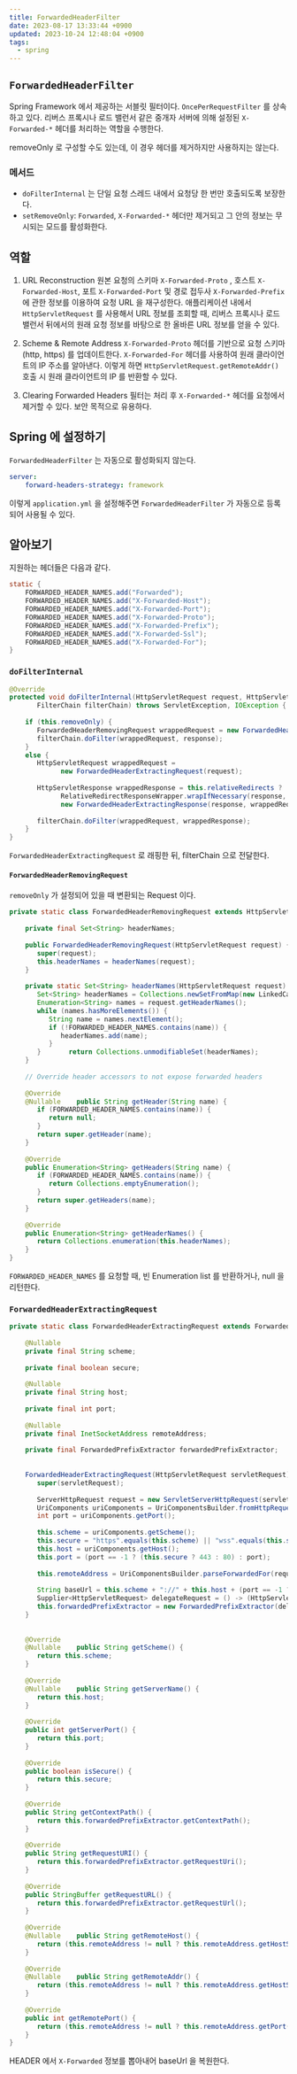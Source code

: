 ```yaml
---
title: ForwardedHeaderFilter
date: 2023-08-17 13:33:44 +0900
updated: 2023-10-24 12:48:04 +0900
tags:
  - spring
---
```


## `ForwardedHeaderFilter`

Spring Framework 에서 제공하는 서블릿 필터이다. `OncePerRequestFilter` 를 상속하고 있다.
리버스 프록시나 로드 밸런서 같은 중개자 서버에 의해 설정된 `X-Forwarded-*` 헤더를 처리하는 역할을 수행한다.

removeOnly 로 구성할 수도 있는데, 이 경우 헤더를 제거하지만 사용하지는 않는다.

### 메서드

- `doFilterInternal` 는 단일 요청 스레드 내에서 요청당 한 번만 호출되도록 보장한다.
- `setRemoveOnly`: `Forwarded`, `X-Forwarded-*` 헤더만 제거되고 그 안의 정보는 무시되는 모드를 활성화한다.

## 역할

1. URL Reconstruction
원본 요청의 스키마 `X-Forwarded-Proto` , 호스트 `X-Forwarded-Host`, 포트 `X-Forwarded-Port` 및 경로 접두사 `X-Forwarded-Prefix` 에 관한 정보를 이용하여 요청 URL 을 재구성한다.
애플리케이션 내에서 `HttpServletRequest` 를 사용해서 URL 정보를 조회할 때, 리버스 프록시나 로드 밸런서 뒤에서의 원래 요청 정보를 바탕으로 한 올바른 URL 정보를 얻을 수 있다.

2. Scheme & Remote Address
`X-Forwarded-Proto` 헤더를 기반으로 요청 스키마 (http, https) 를 업데이트한다.
`X-Forwarded-For` 헤더를 사용하여 원래 클라이언트의 IP 주소를 알아낸다. 이렇게 하면 `HttpServletRequest.getRemoteAddr()` 호출 시 원래 클라이언트의 IP 를 반환할 수 있다.

3. Clearing Forwarded Headers
필터는 처리 후 `X-Forwarded-*` 헤더를 요청에서 제거할 수 있다. 보안 목적으로 유용하다.

## Spring 에 설정하기

`ForwardedHeaderFilter` 는 자동으로 활성화되지 않는다.

```yml
server:
	forward-headers-strategy: framework
```

이렇게 `application.yml` 을 설정해주면 `ForwardedHeaderFilter` 가 자동으로 등록되어 사용될 수 있다.

## 알아보기

지원하는 헤더들은 다음과 같다.  

```java
static {  
    FORWARDED_HEADER_NAMES.add("Forwarded");  
    FORWARDED_HEADER_NAMES.add("X-Forwarded-Host");  
    FORWARDED_HEADER_NAMES.add("X-Forwarded-Port");  
    FORWARDED_HEADER_NAMES.add("X-Forwarded-Proto");  
    FORWARDED_HEADER_NAMES.add("X-Forwarded-Prefix");  
    FORWARDED_HEADER_NAMES.add("X-Forwarded-Ssl");  
    FORWARDED_HEADER_NAMES.add("X-Forwarded-For");  
}
```

### `doFilterInternal`

```java
@Override  
protected void doFilterInternal(HttpServletRequest request, HttpServletResponse response,  
       FilterChain filterChain) throws ServletException, IOException {  
  
    if (this.removeOnly) {  
       ForwardedHeaderRemovingRequest wrappedRequest = new ForwardedHeaderRemovingRequest(request);  
       filterChain.doFilter(wrappedRequest, response);  
    }  
    else {  
       HttpServletRequest wrappedRequest =  
             new ForwardedHeaderExtractingRequest(request);  
  
       HttpServletResponse wrappedResponse = this.relativeRedirects ?  
             RelativeRedirectResponseWrapper.wrapIfNecessary(response, HttpStatus.SEE_OTHER) :  
             new ForwardedHeaderExtractingResponse(response, wrappedRequest);  
  
       filterChain.doFilter(wrappedRequest, wrappedResponse);  
    }  
}
```

`ForwardedHeaderExtractingRequest` 로 래핑한 뒤, filterChain 으로 전달한다.

#### `ForwardedHeaderRemovingRequest` 

`removeOnly` 가 설정되어 있을 때 변환되는 Request 이다.

```java
private static class ForwardedHeaderRemovingRequest extends HttpServletRequestWrapper {  
  
    private final Set<String> headerNames;  
  
    public ForwardedHeaderRemovingRequest(HttpServletRequest request) {  
       super(request);  
       this.headerNames = headerNames(request);  
    }  
  
    private static Set<String> headerNames(HttpServletRequest request) {  
       Set<String> headerNames = Collections.newSetFromMap(new LinkedCaseInsensitiveMap<>(Locale.ENGLISH));  
       Enumeration<String> names = request.getHeaderNames();  
       while (names.hasMoreElements()) {  
          String name = names.nextElement();  
          if (!FORWARDED_HEADER_NAMES.contains(name)) {  
             headerNames.add(name);  
          }  
       }       return Collections.unmodifiableSet(headerNames);  
    }  
  
    // Override header accessors to not expose forwarded headers  
  
    @Override  
    @Nullable    public String getHeader(String name) {  
       if (FORWARDED_HEADER_NAMES.contains(name)) {  
          return null;  
       }  
       return super.getHeader(name);  
    }  
  
    @Override  
    public Enumeration<String> getHeaders(String name) {  
       if (FORWARDED_HEADER_NAMES.contains(name)) {  
          return Collections.emptyEnumeration();  
       }  
       return super.getHeaders(name);  
    }  
  
    @Override  
    public Enumeration<String> getHeaderNames() {  
       return Collections.enumeration(this.headerNames);  
    }  
}
```

`FORWARDED_HEADER_NAMES` 를 요청할 때, 빈 Enumeration list 를 반환하거나, null 을 리턴한다.

### `ForwardedHeaderExtractingRequest`

```java
private static class ForwardedHeaderExtractingRequest extends ForwardedHeaderRemovingRequest {  
  
    @Nullable  
    private final String scheme;  
  
    private final boolean secure;  
  
    @Nullable  
    private final String host;  
  
    private final int port;  
  
    @Nullable  
    private final InetSocketAddress remoteAddress;  
  
    private final ForwardedPrefixExtractor forwardedPrefixExtractor;  
  
  
    ForwardedHeaderExtractingRequest(HttpServletRequest servletRequest) {  
       super(servletRequest);  
  
       ServerHttpRequest request = new ServletServerHttpRequest(servletRequest);  
       UriComponents uriComponents = UriComponentsBuilder.fromHttpRequest(request).build();  
       int port = uriComponents.getPort();  
  
       this.scheme = uriComponents.getScheme();  
       this.secure = "https".equals(this.scheme) || "wss".equals(this.scheme);  
       this.host = uriComponents.getHost();  
       this.port = (port == -1 ? (this.secure ? 443 : 80) : port);  
  
       this.remoteAddress = UriComponentsBuilder.parseForwardedFor(request, request.getRemoteAddress());  
  
       String baseUrl = this.scheme + "://" + this.host + (port == -1 ? "" : ":" + port);  
       Supplier<HttpServletRequest> delegateRequest = () -> (HttpServletRequest) getRequest();  
       this.forwardedPrefixExtractor = new ForwardedPrefixExtractor(delegateRequest, baseUrl);  
    }  
  
  
    @Override  
    @Nullable    public String getScheme() {  
       return this.scheme;  
    }  
  
    @Override  
    @Nullable    public String getServerName() {  
       return this.host;  
    }  
  
    @Override  
    public int getServerPort() {  
       return this.port;  
    }  
  
    @Override  
    public boolean isSecure() {  
       return this.secure;  
    }  
  
    @Override  
    public String getContextPath() {  
       return this.forwardedPrefixExtractor.getContextPath();  
    }  
  
    @Override  
    public String getRequestURI() {  
       return this.forwardedPrefixExtractor.getRequestUri();  
    }  
  
    @Override  
    public StringBuffer getRequestURL() {  
       return this.forwardedPrefixExtractor.getRequestUrl();  
    }  
  
    @Override  
    @Nullable    public String getRemoteHost() {  
       return (this.remoteAddress != null ? this.remoteAddress.getHostString() : super.getRemoteHost());  
    }  
  
    @Override  
    @Nullable    public String getRemoteAddr() {  
       return (this.remoteAddress != null ? this.remoteAddress.getHostString() : super.getRemoteAddr());  
    }  
  
    @Override  
    public int getRemotePort() {  
       return (this.remoteAddress != null ? this.remoteAddress.getPort() : super.getRemotePort());  
    }  
}
```

HEADER 에서 `X-Forwarded` 정보를 뽑아내어 baseUrl 을 복원한다.
